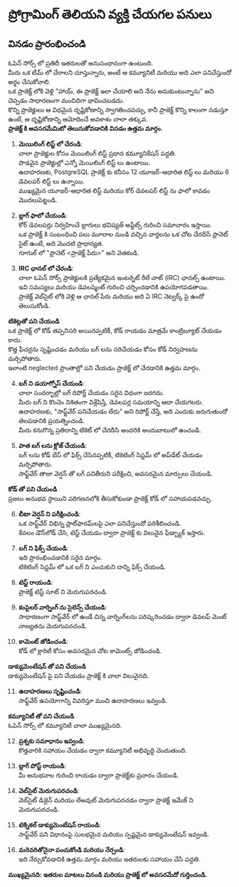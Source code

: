 # ప్రోగ్రామింగ్ తెలియని వ్యక్తి చేయగల పనులు

## వినడం ప్రారంభించండి

ఓపెన్ సోర్స్ లో ప్రతిదీ ఇతరులతో అనుసంధానంగా ఉంటుంది.  
మీరు ఒక టీమ్ లో చేరాలని చూస్తున్నారు, అంటే ఆ కమ్యూనిటీ మరియు అది ఎలా పనిచేస్తుందో అర్థం చేసుకోవాలి.  
ఒక ప్రాజెక్ట్ లోకి వెళ్లి "హాయ్, ఈ ప్రాజెక్ట్ ఇలా చేయాలి అని నేను అనుకుంటున్నాను" అని చెప్పడం సాధారణంగా మంచిదిగా భావించబడదు.  
కొన్ని ప్రాజెక్టులు ఆ విధమైన దృష్టికోణాన్ని స్వాగతించవచ్చు, కానీ ప్రాజెక్ట్ కొన్ని కాలంగా నడుస్తూ ఉంటే, ఆ దృష్టికోణాన్ని ఆమోదించే అవకాశం చాలా తక్కువ.  
**ప్రాజెక్ట్ కి అవసరమేమిటో తెలుసుకోవడానికి వినడం ఉత్తమ మార్గం.**

1. **మెయిలింగ్ లిస్ట్ లో చేరండి**:  
   చాలా ప్రాజెక్టుల కోసం మెయిలింగ్ లిస్ట్ ప్రధాన కమ్యూనికేషన్ పద్ధతి.  
   పొడవైన ప్రాజెక్టుల్లో ఎన్నో మెయిలింగ్ లిస్ట్ లు ఉంటాయి.  
   ఉదాహరణకు, PostgreSQL ప్రాజెక్ట్ కు కనీసం 12 యూజర్-ఆధారిత లిస్ట్ లు మరియు 6 డెవలపర్ లిస్ట్ లు ఉన్నాయి.  
   ముఖ్యమైన యూజర్-ఆధారిత లిస్ట్ మరియు కోర్ డెవలపర్ లిస్ట్ ను ఫాలో కావడం మొదలుపెట్టండి.

2. **బ్లాగ్ ఫాలో చేయండి**:  
   కోర్ డెవలపర్లు నిర్వహించే బ్లాగులు భవిష్యత్ అప్డేట్స్ గురించి సమాచారం ఇస్తాయి.  
   ఒక ప్రాజెక్ట్ కి సంబంధించి పలు మూలాల నుండి వచ్చిన వార్తలను ఒక చోట చేరదీసే ప్లానెట్ సైట్ ఉంటే, అది మొదటి ప్రాధాన్యత.  
   గూగుల్ లో "ప్లానెట్ <ప్రాజెక్ట్ పేరు>" అని వెతకండి.

3. **IRC ఛానల్ లో చేరండి**:  
   చాలా ఓపెన్ సోర్స్ ప్రాజెక్టులకి ప్రత్యేకమైన ఇంటర్నెట్ రీలే చాట్ (IRC) ఛానల్స్ ఉంటాయి.  
   ఇవి సమస్యలు మరియు డెవలప్మెంట్ గురించి చర్చించడానికి ఉపయోగపడతాయి.  
   ప్రాజెక్ట్ వెబ్‌సైట్ లోకి వెళ్లి ఆ ఛానల్ పేరు మరియు అది ఏ IRC నెట్వర్క్ పై ఉందో తెలుసుకోండి.

**టికెట్లతో పని చేయండి**  
ఒక ప్రాజెక్ట్ లో కోడ్ తప్పనిసరి అయినప్పటికీ, కోడ్ రాయడం మాత్రమే కాంట్రిబ్యూట్ చేయడం కాదు.  
కొత్త ఫీచర్లను సృష్టించడం మరియు బగ్ లను సరిచేయడం కోసం కోడ్ నిర్వహణను మర్చిపోతారు.  
ఇలాంటి neglected ప్రాంతాల్లో పని చేయడం ప్రాజెక్ట్ లో చేరడానికి ఉత్తమ మార్గం.

4. **బగ్ ని డయాగ్నోస్ చేయండి**:  
   చాలా సందర్భాల్లో బగ్ రిపోర్ట్ చేయడం సరైన విధంగా జరగదు.  
   మీరు బగ్ ని కొంచెం నిశితంగా విశ్లేషిస్తే, డెవలపర్ల సమయాన్ని ఆదా చేయగలరు.  
   ఉదాహరణకు, "సాఫ్ట్‌వేర్ పనిచేయడం లేదు" అని రిపోర్ట్ చేస్తే, అది ఎందుకు జరుగుతుందో తెలపడానికి ప్రయత్నించండి.  
   మీరు కనుగొన్న ప్రతిదాన్ని టికెట్ లో చేరదీసి అందరికి అందుబాటులో ఉంచండి.

5. **పాత బగ్ లను క్లోజ్ చేయండి**:  
   బగ్ లను కోడ్ బేస్ లో ఫిక్స్ చేసినప్పటికీ, టికెటింగ్ సిస్టమ్ లో అప్‌డేట్ చేయడం మర్చిపోతారు.  
   సాఫ్ట్‌వేర్ తాజా వెర్షన్ తో బగ్ పనితీరుని పరీక్షించి, అవసరమైన మార్పులు చేయండి.

**కోడ్ తో పని చేయండి**  
ప్రజలు అనుభవ స్థాయిని పరిగణనలోకి తీసుకోకుండా ప్రాజెక్ట్ కోడ్ లో సహాయపడవచ్చు.

6. **బీటా వెర్షన్ ని పరీక్షించండి**:  
   ఒక సాఫ్ట్‌వేర్ విభిన్న ప్లాట్‌ఫారమ్‌లపై ఎలా పనిచేస్తుందో పరిశీలించండి.  
   కేవలం డౌన్‌లోడ్ చేసి, టెస్ట్ చేయడం ద్వారా ప్రాజెక్ట్ కు విలువైన ఫీడ్బ్యాక్ ఇస్తారు.

7. **బగ్ ని ఫిక్స్ చేయండి**:  
   ఇది ప్రారంభించడానికి సరైన మార్గం.  
   టికెటింగ్ సిస్టమ్ లో ఒక బగ్ ని ఎంచుకుని దాన్ని ఫిక్స్ చేయండి.

8. **టెస్ట్ రాయండి**:  
   ప్రాజెక్ట్ టెస్ట్ సూట్ ని మెరుగుపరచండి.

9. **కంపైలర్ వార్నింగ్ ను సైలెన్స్ చేయండి**:  
   సాధారణంగా సాఫ్ట్‌వేర్ లో ఉండే చిన్న వార్నింగ్‌లను పరిష్కరించడం ద్వారా డెవలప్ మెంట్ నాణ్యతను మెరుగుపరచండి.

10. **కామెంట్ జోడించండి**:  
    కోడ్ లో క్లారిటీ కోసం అవసరమైన చోట కామెంట్స్ జోడించండి.

**డాక్యుమెంటేషన్ తో పని చేయండి**  
డాక్యుమెంటేషన్ పై పని చేయడం ప్రాజెక్ట్ కి చాలా విలువైనది.

11. **ఉదాహరణలు సృష్టించండి**:  
    సాఫ్ట్‌వేర్ ఉపయోగాన్ని వివరిస్తూ మంచి ఉదాహరణలు ఇవ్వండి.

**కమ్యూనిటీ తో పని చేయండి**  
ఓపెన్ సోర్స్ లో కమ్యూనిటీ చాలా ముఖ్యమైనది.

12. **ప్రశ్నకు సమాధానం ఇవ్వండి**:  
    కొత్తవారికి సహాయం చేయడం ద్వారా కమ్యూనిటీ అభివృద్ధి చెందుతుంది.

13. **బ్లాగ్ పోస్ట్ రాయండి**:  
    మీ అనుభవాల గురించి రాయడం ద్వారా ప్రాజెక్ట్‌కు ప్రచారం చేయండి.

14. **వెబ్‌సైట్ మెరుగుపరచండి**:  
    వెబ్‌సైట్ డిజైన్ మరియు లేఅవుట్ మెరుగుపరచడం ద్వారా ప్రాజెక్ట్ ఇమేజ్ ని మెరుగుపరచండి.

15. **టెక్నికల్ డాక్యుమెంటేషన్ రాయండి**:  
    సాఫ్ట్‌వేర్ పని విధానంపై సులభమైన మరియు స్పష్టమైన డాక్యుమెంటేషన్ ఇవ్వండి.

16. **మరెవరితోనైనా పంచుకోండి మరియు నేర్పండి**:  
    ఇది నేర్చుకోవడానికి ఉత్తమ మార్గం మరియు ఇతరులకు సహాయం చేసే పద్ధతి.

**ముఖ్యమైనది: ఇతరుల మాటలు వినండి మరియు ప్రాజెక్ట్ లో అవసరమేదో గుర్తించండి.**
